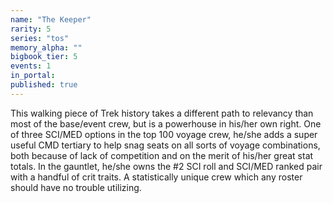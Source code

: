 ```yaml
---
name: "The Keeper"
rarity: 5
series: "tos"
memory_alpha: ""
bigbook_tier: 5
events: 1
in_portal:
published: true
---
```


This walking piece of Trek history takes a different path to relevancy than most of the base/event crew, but is a powerhouse in his/her own right. One of three SCI/MED options in the top 100 voyage crew, he/she adds a super useful CMD tertiary to help snag seats on all sorts of voyage combinations, both because of lack of competition and on the merit of his/her great stat totals. In the gauntlet, he/she owns the #2 SCI roll and SCI/MED ranked pair with a handful of crit traits. A statistically unique crew which any roster should have no trouble utilizing.
